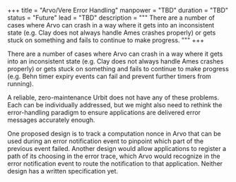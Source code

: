 +++
title = "Arvo/Vere Error Handling"
manpower = "TBD"
duration = "TBD"
status = "Future"
lead = "TBD"
description = """
There are a number of cases where Arvo can crash in a way where it gets into an inconsistent state (e.g. Clay does not always handle Ames crashes properly) or gets stuck on something and fails to continue to make progress.
"""
+++

There are a number of cases where Arvo can crash in a way where it gets into an inconsistent state (e.g. Clay does not always handle Ames crashes properly) or gets stuck on something and fails to continue to make progress (e.g. Behn timer expiry events can fail and prevent further timers from running).

A reliable, zero-maintenance Urbit does not have any of these problems.  Each can be individually addressed, but we might also need to rethink the error-handling paradigm to ensure applications are delivered error messages accurately enough.

One proposed design is to track a computation nonce in Arvo that can be used during an error notification event to pinpoint which part of the previous event failed.  Another design would allow applications to register a path of its choosing in the error trace, which Arvo would recognize in the error notification event to route the notification to that application.  Neither design has a written specification yet.
